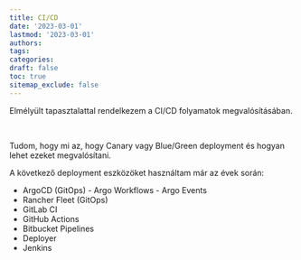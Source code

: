 ```yaml
---
title: CI/CD
date: '2023-03-01'
lastmod: '2023-03-01'
authors:
tags:
categories:
draft: false
toc: true
sitemap_exclude: false
---
```


<div class="bg-secondary-bg rounded px-6 py-6">

Elmélyült tapasztalattal rendelkezem a CI/CD folyamatok megvalósításában.

<!--more-->
<br>

Tudom, hogy mi az, hogy Canary vagy Blue/Green deployment és hogyan lehet ezeket megvalósítani.

A következő deployment eszközöket használtam már az évek során:

- ArgoCD (GitOps) - Argo Workflows - Argo Events
- Rancher Fleet (GitOps)
- GitLab CI
- GitHub Actions
- Bitbucket Pipelines
- Deployer
- Jenkins

</div>
